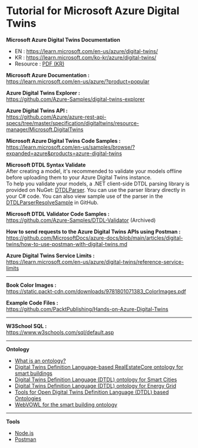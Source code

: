 # Tutorial for Microsoft Azure Digital Twins 

**Microsoft Azure Digital Twins Documentation**  
- EN : https://learn.microsoft.com/en-us/azure/digital-twins/  
- KR : https://learn.microsoft.com/ko-kr/azure/digital-twins/  
- Resource : [PDF (KR)](https://learn.microsoft.com/pdf?url=https%3A%2F%2Flearn.microsoft.com%2Fko-kr%2Fazure%2Fdigital-twins%2Ftoc.json)  

**Microsoft Azure Documentation :**   
https://learn.microsoft.com/en-us/azure/?product=popular   

**Azure Digital Twins Explorer :**   
https://github.com/Azure-Samples/digital-twins-explorer    

**Azure Digital Twins API :**   
https://github.com/Azure/azure-rest-api-specs/tree/master/specification/digitaltwins/resource-manager/Microsoft.DigitalTwins   

**Microsoft Azure Digital Twins Code Samples :**   
https://learn.microsoft.com/en-us/samples/browse/?expanded=azure&products=azure-digital-twins   

**Microsoft DTDL Syntax Validate**   
After creating a model, it's recommended to validate your models offline before uploading them to your Azure Digital Twins instance.  
To help you validate your models, a .NET client-side DTDL parsing library is provided on NuGet: [DTDLParser](https://www.nuget.org/packages/DTDLParser). You can use the parser library directly in your C# code. You can also view sample use of the parser in the [DTDLParserResolveSample](https://github.com/digitaltwinconsortium/DTDLParser/tree/main/samples/DTDLParserResolveSample) in GitHub.  

**Microsoft DTDL Validator Code Samples :**    
https://github.com/Azure-Samples/DTDL-Validator (Archived)   

**How to send requests to the Azure Digital Twins APIs using Postman :**   
https://github.com/MicrosoftDocs/azure-docs/blob/main/articles/digital-twins/how-to-use-postman-with-digital-twins.md   

**Azure Digital Twins Service Limits :**   
https://learn.microsoft.com/en-us/azure/digital-twins/reference-service-limits   

---

**Book Color Images :**    
https://static.packt-cdn.com/downloads/9781801071383_ColorImages.pdf

**Example Code Files :**    
https://github.com/PacktPublishing/Hands-on-Azure-Digital-Twins  

--- 

**W3School SQL :**    
https://www.w3schools.com/sql/default.asp   

--- 

**Ontology**   
- [What is an ontology?](https://learn.microsoft.com/en-us/azure/digital-twins/concepts-ontologies)   
- [Digital Twins Definition Language-based RealEstateCore ontology for smart buildings](https://github.com/Azure/opendigitaltwins-building)
- [Digital Twins Definition Language (DTDL) ontology for Smart Cities](https://github.com/Azure/opendigitaltwins-smartcities)
- [Digital Twins Definition Language (DTDL) ontology for Energy Grid](https://github.com/Azure/opendigitaltwins-energygrid)   
- [Tools for Open Digital Twins Definition Language (DTDL) based Ontologies](https://github.com/Azure/opendigitaltwins-tools)
- [WebVOWL for the smart building ontology](https://doc.realestatecore.io/3.3/full.html)

---

**Tools**   
- [Node.js](https://nodejs.org/en/blog/release/v14.15.4)   
- [Postman](https://www.postman.com/)


